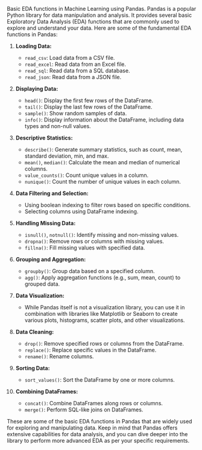Basic EDA functions in Machine Learning using Pandas.
Pandas is a popular Python library for data manipulation and analysis. It provides several basic Exploratory Data Analysis (EDA) functions that are commonly used to explore and understand your data. Here are some of the fundamental EDA functions in Pandas:

1. **Loading Data:**
   - `read_csv`: Load data from a CSV file.
   - `read_excel`: Read data from an Excel file.
   - `read_sql`: Read data from a SQL database.
   - `read_json`: Read data from a JSON file.

2. **Displaying Data:**
   - `head()`: Display the first few rows of the DataFrame.
   - `tail()`: Display the last few rows of the DataFrame.
   - `sample()`: Show random samples of data.
   - `info()`: Display information about the DataFrame, including data types and non-null values.

3. **Descriptive Statistics:**
   - `describe()`: Generate summary statistics, such as count, mean, standard deviation, min, and max.
   - `mean()`, `median()`: Calculate the mean and median of numerical columns.
   - `value_counts()`: Count unique values in a column.
   - `nunique()`: Count the number of unique values in each column.

4. **Data Filtering and Selection:**
   - Using boolean indexing to filter rows based on specific conditions.
   - Selecting columns using DataFrame indexing.

5. **Handling Missing Data:**
   - `isnull()`, `notnull()`: Identify missing and non-missing values.
   - `dropna()`: Remove rows or columns with missing values.
   - `fillna()`: Fill missing values with specified data.

6. **Grouping and Aggregation:**
   - `groupby()`: Group data based on a specified column.
   - `agg()`: Apply aggregation functions (e.g., sum, mean, count) to grouped data.

7. **Data Visualization:**
   - While Pandas itself is not a visualization library, you can use it in combination with libraries like Matplotlib or Seaborn to create various plots, histograms, scatter plots, and other visualizations.

8. **Data Cleaning:**
   - `drop()`: Remove specified rows or columns from the DataFrame.
   - `replace()`: Replace specific values in the DataFrame.
   - `rename()`: Rename columns.

9. **Sorting Data:**
   - `sort_values()`: Sort the DataFrame by one or more columns.

10. **Combining DataFrames:**
    - `concat()`: Combine DataFrames along rows or columns.
    - `merge()`: Perform SQL-like joins on DataFrames.

These are some of the basic EDA functions in Pandas that are widely used for exploring and manipulating data. Keep in mind that Pandas offers extensive capabilities for data analysis, and you can dive deeper into the library to perform more advanced EDA as per your specific requirements. 